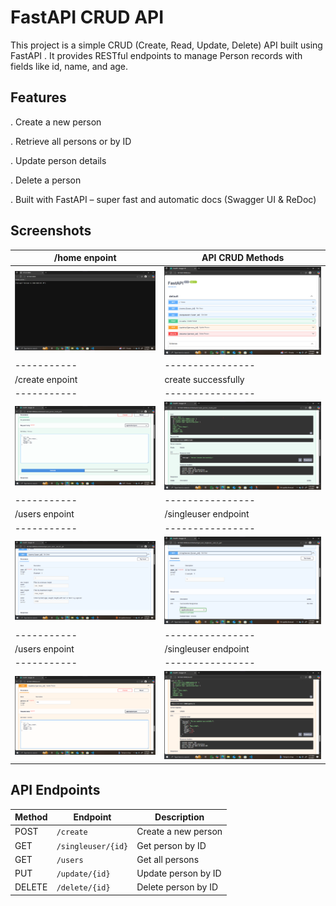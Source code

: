# FastAPI CRUD API
This project is a simple CRUD (Create, Read, Update, Delete) API built using FastAPI
. It provides RESTful endpoints to manage Person records with fields like id, name, and age.

## Features

. Create a new person

. Retrieve all persons or by ID

. Update person details

. Delete a person

. Built with FastAPI – super fast and automatic docs (Swagger UI & ReDoc)

## Screenshots

|  /home enpoint | API CRUD Methods |
|-----------|----------------|
| ![image1](screenshots/fast1.png) |![image2](screenshots/fast2.png) 
|-----------|----------------|
|  /create enpoint | create successfully |
|-----------|----------------|
| ![image1](screenshots/fast3.png) |![image2](screenshots/fast4.png) 
|-----------|----------------|
|  /users enpoint | /singleuser endpoint |
|-----------|----------------|
| ![image1](screenshots/fast5.png) |![image2](screenshots/fast6.png) 
|-----------|----------------|
|  /users enpoint | /singleuser endpoint |
|-----------|----------------|
| ![image1](screenshots/fast7.png) |![image2](screenshots/fast8.png) 


## API Endpoints

| Method | Endpoint           | Description        |
|--------|--------------------|--------------------|
| POST   | `/create`          | Create a new person |
| GET    | `/singleuser/{id}` | Get person by ID   |
| GET    | `/users`           | Get all persons    |
| PUT    | `/update/{id}`     | Update person by ID |
| DELETE | `/delete/{id}`     | Delete person by ID |


